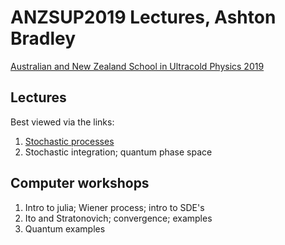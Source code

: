 # ANZSUP2019 Lectures, Ashton Bradley
[Australian and New Zealand School in Ultracold Physics 2019](https://www.otago.ac.nz/dodd-walls/events/anzsup/index.html)

## Lectures 
Best viewed via the links:
1. [Stochastic processes](https://nbviewer.jupyter.org/github/AshtonSBradley/ANZSUP19_Stochastic/blob/master/Lecture%201.ipynb)
2. Stochastic integration; quantum phase space

## Computer workshops 

1. Intro to julia; Wiener process; intro to SDE's
2. Ito and Stratonovich; convergence; examples
3. Quantum examples
